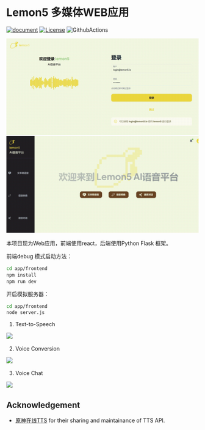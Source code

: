 # Lemon5 多媒体WEB应用


[![document](https://readthedocs.org/projects/lemon5/badge/?version=latest)](https://lemon5.readthedocs.io/zh/latest)
[![License](<https://img.shields.io/badge/License-MIT-brightgreen.svg>)](https://opensource.org/licenses/MIT)
![GithubActions](https://github.com/cylqqqcyl/lemon5/actions/workflows/test.yml/badge.svg)


<img src=imgs/login-demo.gif>

<img src=imgs/welcome-demo.gif>

本项目现为Web应用，前端使用react，后端使用Python Flask 框架。 

前端debug 模式启动方法：

```bash
cd app/frontend
npm install
npm run dev
```
开启模拟服务器：
```bash
cd app/frontend
node server.js
```

1. Text-to-Speech
<img src=imgs/text2speech-demo.gif>

2. Voice Conversion
<img src=imgs/vc-demo.gif>

3. Voice Chat
<img src=imgs/chat-demo.gif>


## Acknowledgement

- [原神在线TTS](https://genshinvoice.top/) for their sharing and maintainance of TTS API.




